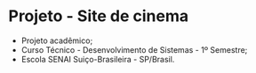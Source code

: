 # Projeto - Site de cinema
* Projeto acadêmico;
* Curso Técnico - Desenvolvimento de Sistemas - 1º Semestre;
* Escola SENAI Suiço-Brasileira - SP/Brasil.
